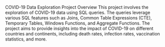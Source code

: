 COVID-19 Data Exploration Project
Overview
This project involves the exploration of COVID-19 data using SQL queries. 
The queries leverage various SQL features such as Joins, Common Table Expressions (CTE), 
Temporary Tables, Windows Functions, and Aggregate Functions. The project aims to provide 
insights into the impact of COVID-19 on different countries and continents, including death rates, 
infection rates, vaccination statistics, and more.
